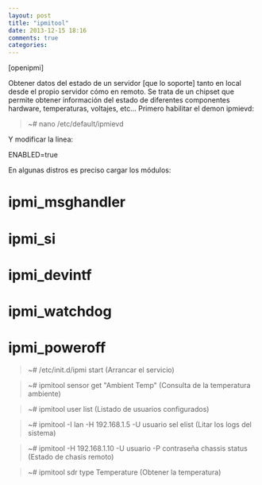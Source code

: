 ```yaml
---
layout: post
title: "ipmitool"
date: 2013-12-15 18:16
comments: true
categories: 
---
```

[openipmi]

Obtener datos del estado de un servidor [que lo soporte] tanto en local desde el propio servidor cómo en remoto. Se trata de un chipset que permite obtener información del estado de diferentes componentes hardware, temperaturas, voltajes, etc... Primero habilitar el demon ipmievd:

>~# nano /etc/default/ipmievd

Y modificar la linea:

ENABLED=true

En algunas distros es preciso cargar los módulos:

# ipmi_msghandler

# ipmi_si

# ipmi_devintf

# ipmi_watchdog

# ipmi_poweroff

>~# /etc/init.d/ipmi start (Arrancar el servicio)

>~# ipmitool sensor get "Ambient Temp" (Consulta de la temperatura ambiente)

>~# ipmitool user list (Listado de usuarios configurados)

>~# ipmitool -I lan -H 192.168.1.5 -U usuario sel elist (Litar los logs del sistema)

>~# ipmitool -H 192.168.1.10 -U usuario -P contraseña chassis status (Estado de chasis remoto)

>~# ipmitool sdr type Temperature (Obtener la temperatura)

